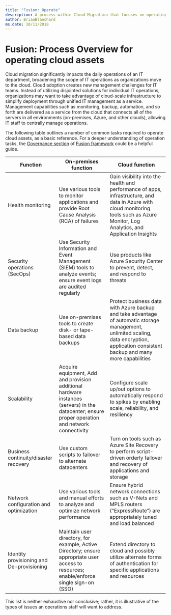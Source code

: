 ```yaml
---
title: "Fusion: Operate"
description: A process within Cloud Migration that focuses on operating assets moved to the cloud
author: BrianBlanchard
ms.date: 10/11/2018
---
```


# Fusion: Process Overview for operating cloud assets

Cloud migration significantly impacts the daily operations of an IT department, broadening the scope of IT operations as organizations move to the cloud. Cloud adoption creates new management challenges for IT teams. Instead of utilizing disjointed solutions for individual IT operations, organizations may want to take advantage of cloud-scale infrastructure to simplify deployment through unified IT management as a service. Management capabilities such as monitoring, backup, automation, and so forth are delivered as a service from the cloud that connects all of the servers in all environments (on-premises, Azure, and other clouds), allowing IT staff to centrally manage operations.

The following table outlines a number of common tasks required to operate cloud assets, as a basic reference. For a deeper understanding of operation tasks, the [Governance section](../../governance/overview.md) of [Fusion framework](../../overview.md) could be a helpful guide.

|Function  |On-premises function  |Cloud function  |
|---------|---------|---------|
|Health monitoring     |Use various tools to monitor applications and provide Root Cause Analysis (RCA) of failures         |Gain visibility into the health and performance of  apps, infrastructure, and data in Azure with cloud monitoring tools such as Azure Monitor, Log Analytics, and Application Insights         |
|Security operations (SecOps)     |Use Security Information and Event Management (SIEM) tools to analyze events; ensure event logs are audited regularly         |Use products like Azure Security Center to prevent, detect, and respond to threats         |
|Data backup     |Use on-premises tools to create disk- or tape-based data backups         |Protect business data with Azure backup and take advantage of automatic storage management, unlimited scaling, data encryption, application consistent backup and many more capabilities         |
|Scalability     |Acquire equipment, Add and provision additional hardware instances (servers) in the datacenter; ensure proper operation and network connectivity         |Configure scale up/out options to automatically respond to spikes by enabling scale, reliability, and resiliency         |
|Business continuity/disaster recovery     |Use custom scripts to failover to alternate datacenters         |Turn on tools such as Azure Site Recovery to perform script-driven orderly failover and recovery of applications and storage         |
|Network configuration and optimization     |Use various tools and manual efforts to analyze and optimize network performance         |Ensure hybrid network connections such as V-Nets and MPLS routers (“ExpressRoute”) are appropriately tuned and load balanced         |
|Identity provisioning and De-provisioning     |Maintain user directory, for example, Active Directory; ensure appropriate user access to resources; enable/enforce single sign-on (SSO)         |Extend directory to cloud and possibly utilize alternate forms of authentication for specific applications and resources         |

This list is neither exhaustive nor conclusive; rather, it is illustrative of the types of issues an operations staff will want to address.